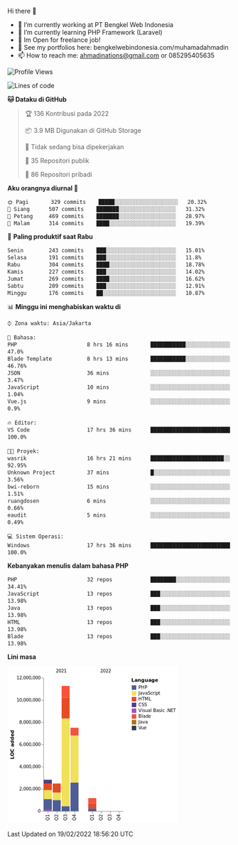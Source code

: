 Hi there 👋

- 🔭 I’m currently working at PT Bengkel Web Indonesia
- 🌱 I’m currently learning PHP Framework (Laravel)
- 📂 Im Open for freelance job!
- 🧷 See my portfolios here: bengkelwebindonesia.com/muhamadahmadin
- 📫 How to reach me: ahmadinations@gmail.com or 085295405635


<!--START_SECTION:waka-->
![Profile Views](http://img.shields.io/badge/Profil%20dilihat-1-blue)

![Lines of code](https://img.shields.io/badge/Sejak%20Hello%20World%20aku%20telah%20menulis-25%20Million%20baris%20kode-blue)

**🐱 Dataku di GitHub** 

> 🏆 136 Kontribusi pada 2022
 > 
> 📦 3.9 MB Digunakan di GitHub Storage 
 > 
> 🚫 Tidak sedang bisa dipekerjakan
 > 
> 📜 35 Repositori publik 
 > 
> 🔑 86 Repositori pribadi  
 > 
**Aku orangnya diurnal 🐤** 

```text
🌞 Pagi       329 commits    █████░░░░░░░░░░░░░░░░░░░░   20.32% 
🌆 Siang      507 commits    ███████░░░░░░░░░░░░░░░░░░   31.32% 
🌃 Petang     469 commits    ███████░░░░░░░░░░░░░░░░░░   28.97% 
🌙 Malam      314 commits    ████░░░░░░░░░░░░░░░░░░░░░   19.39%

```
📅 **Paling produktif saat Rabu** 

```text
Senin        243 commits    ███░░░░░░░░░░░░░░░░░░░░░░   15.01% 
Selasa       191 commits    ███░░░░░░░░░░░░░░░░░░░░░░   11.8% 
Rabu         304 commits    ████░░░░░░░░░░░░░░░░░░░░░   18.78% 
Kamis        227 commits    ███░░░░░░░░░░░░░░░░░░░░░░   14.02% 
Jumat        269 commits    ████░░░░░░░░░░░░░░░░░░░░░   16.62% 
Sabtu        209 commits    ███░░░░░░░░░░░░░░░░░░░░░░   12.91% 
Minggu       176 commits    ██░░░░░░░░░░░░░░░░░░░░░░░   10.87%

```


📊 **Minggu ini menghabiskan waktu di** 

```text
⌚︎ Zona waktu: Asia/Jakarta

💬 Bahasa: 
PHP                      8 hrs 16 mins       ███████████░░░░░░░░░░░░░░   47.0% 
Blade Template           8 hrs 13 mins       ███████████░░░░░░░░░░░░░░   46.76% 
JSON                     36 mins             ░░░░░░░░░░░░░░░░░░░░░░░░░   3.47% 
JavaScript               10 mins             ░░░░░░░░░░░░░░░░░░░░░░░░░   1.04% 
Vue.js                   9 mins              ░░░░░░░░░░░░░░░░░░░░░░░░░   0.9%

🔥 Editor: 
VS Code                  17 hrs 36 mins      █████████████████████████   100.0%

🐱‍💻 Proyek: 
wasrik                   16 hrs 21 mins      ███████████████████████░░   92.95% 
Unknown Project          37 mins             █░░░░░░░░░░░░░░░░░░░░░░░░   3.56% 
bwi-reborn               15 mins             ░░░░░░░░░░░░░░░░░░░░░░░░░   1.51% 
ruangdosen               6 mins              ░░░░░░░░░░░░░░░░░░░░░░░░░   0.66% 
eaudit                   5 mins              ░░░░░░░░░░░░░░░░░░░░░░░░░   0.49%

💻 Sistem Operasi: 
Windows                  17 hrs 36 mins      █████████████████████████   100.0%

```

**Kebanyakan menulis dalam bahasa PHP** 

```text
PHP                      32 repos            ████████░░░░░░░░░░░░░░░░░   34.41% 
JavaScript               13 repos            ███░░░░░░░░░░░░░░░░░░░░░░   13.98% 
Java                     13 repos            ███░░░░░░░░░░░░░░░░░░░░░░   13.98% 
HTML                     13 repos            ███░░░░░░░░░░░░░░░░░░░░░░   13.98% 
Blade                    13 repos            ███░░░░░░░░░░░░░░░░░░░░░░   13.98%

```


**Lini masa**

![Chart not found](https://raw.githubusercontent.com/MuhamadAhmadin/MuhamadAhmadin/master/charts/bar_graph.png) 


 Last Updated on 19/02/2022 18:56:20 UTC
<!--END_SECTION:waka-->

